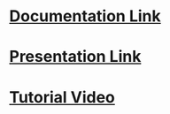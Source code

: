 # [Documentation Link](https://docs.google.com/document/d/1DiLRE-qf7bv_lu-M25cl8ur0fW6MDoPIs3mEtzr0j5Q/edit?usp=sharing)

# [Presentation Link](https://www.canva.com/design/DAGTz0vzHB0/XhTkaWoBonUuTzqjxw2guA/edit?utm_content=DAGTz0vzHB0&utm_campaign=designshare&utm_medium=link2&utm_source=sharebutton)

# [Tutorial Video](https://youtu.be/Fl7HAK1M_2Q)
